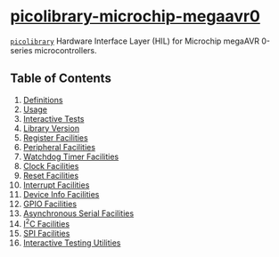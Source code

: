 # [picolibrary-microchip-megaavr0](https://github.com/apcountryman/picolibrary-microchip-megaavr0)
[`picolibrary`](https://github.com/apcountryman/picolibrary) Hardware Interface Layer
(HIL) for Microchip megaAVR 0-series microcontrollers.

## Table of Contents
1. [Definitions](definitions.md)
1. [Usage](usage.md)
1. [Interactive Tests](test-interactive.md)
1. [Library Version](library_version.md)
1. [Register Facilities](register.md)
1. [Peripheral Facilities](peripheral.md)
1. [Watchdog Timer Facilities](watchdog_timer.md)
1. [Clock Facilities](clock.md)
1. [Reset Facilities](reset.md)
1. [Interrupt Facilities](interrupt.md)
1. [Device Info Facilities](device_info.md)
1. [GPIO Facilities](gpio.md)
1. [Asynchronous Serial Facilities](asynchronous_serial.md)
1. [I<sup>2</sup>C Facilities](i2c.md)
1. [SPI Facilities](spi.md)
1. [Interactive Testing Utilities](interactive_testing_utilities.md)
